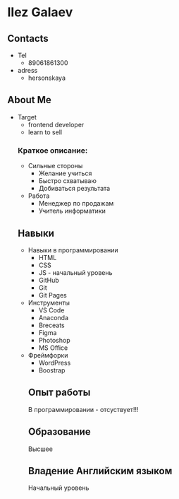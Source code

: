 # Ilez Galaev
## Contacts
* Tel
  + 89061861300
* adress
  + hersonskaya
## About Me
* Target
  + frontend developer
  + learn to sell
  ### Краткое описание:
   * Сильные стороны
     + Желание учиться
     + Быстро схватываю
     + Добиваться результата
    * Работа
      + Менеджер по продажам
      + Учитель информатики
    ## Навыки
  * Навыки в программировании
    + HTML
    + CSS
    + JS - начальный уровень
    + GitHub
    + Git
    + Git Pages
  * Инструменты
    + VS Code
    + Anaconda
    + Breceats
    + Figma
    + Photoshop
    + MS Office
  * Фреймфорки
    + WordPress
    + Boostrap
    ## Опыт работы
      В программировании - отсуствует!!!
    ## Образование
    Высшее
    ## Владение Английским языком
    Начальный уровень

